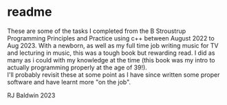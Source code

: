 # readme

These are some of the tasks I completed from the B Stroustrup Programming Principles and Practice using c++
between August 2022 to Aug 2023.  With a newborn, as well as my full time job writing music for TV and lecturing in music, this was a tough book but rewarding read. 
I did as many as i could with my knowledge at the time (this book was my intro to actually programming properly at the age of 39!).  
I'll probably revisit these at some point as I have since written some proper software and have learnt more "on the job". 

RJ Baldwin 2023

 


